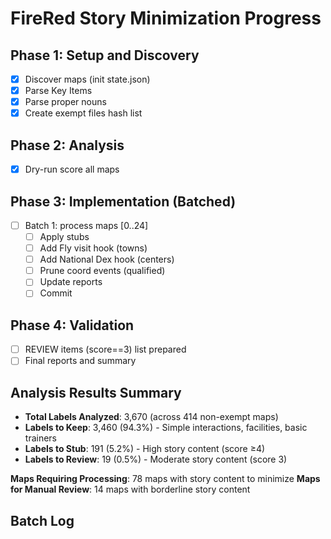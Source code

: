# FireRed Story Minimization Progress

## Phase 1: Setup and Discovery
- [x] Discover maps (init state.json)
- [x] Parse Key Items
- [x] Parse proper nouns
- [x] Create exempt files hash list

## Phase 2: Analysis  
- [x] Dry-run score all maps

## Phase 3: Implementation (Batched)
- [ ] Batch 1: process maps [0..24]
    - [ ] Apply stubs
    - [ ] Add Fly visit hook (towns)
    - [ ] Add National Dex hook (centers)
    - [ ] Prune coord events (qualified)
    - [ ] Update reports
    - [ ] Commit

## Phase 4: Validation
- [ ] REVIEW items (score==3) list prepared
- [ ] Final reports and summary

## Analysis Results Summary
- **Total Labels Analyzed**: 3,670 (across 414 non-exempt maps)  
- **Labels to Keep**: 3,460 (94.3%) - Simple interactions, facilities, basic trainers
- **Labels to Stub**: 191 (5.2%) - High story content (score ≥4)
- **Labels to Review**: 19 (0.5%) - Moderate story content (score 3)

**Maps Requiring Processing**: 78 maps with story content to minimize
**Maps for Manual Review**: 14 maps with borderline story content

## Batch Log
<!-- Append-only log of batch processing -->